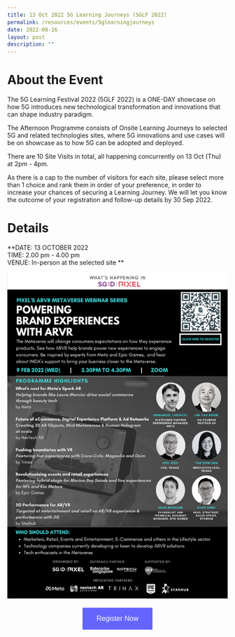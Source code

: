 ```yaml
---
title: 13 Oct 2022 5G Learning Journeys (5GLF 2022)
permalink: /resources/events/5glearningjourneys
date: 2022-08-16
layout: post
description: ""
---
```

# About the Event

The 5G Learning Festival 2022 (5GLF 2022) is a ONE-DAY showcase on how 5G introduces new technological transformation and innovations that can shape industry paradigm. 

The Afternoon Programme consists of Onsite Learning Journeys to selected 5G and related technologies sites, where 5G innovations and use cases will be on showcase as to how 5G can be adopted and deployed. 

There are 10 Site Visits in total, all happening concurrently on 13 Oct (Thu) at 2pm - 4pm. 

As there is a cap to the number of visitors for each site, please select more than 1 choice and rank them in order of your preference, in order to increase your chances of securing a Learning Journey. We will let you know the outcome of your registration and follow-up details by 30 Sep 2022.

# Details
**DATE: 13 OCTOBER 2022 <br> 
TIME: 2.00 pm - 4.00 pm <br> 
VENUE: In-person at the selected site **


![Powering Brand Experiences with ARVR](/images/events/Powering%20Brand%20Experience%20with%20ARVR.png)


<style>
#register {
  background-color: #0000ff;
  border: none;
  color: white;
  padding: 16px 32px;
  text-align: center;
  font-size: 16px;
  margin: 4px 2px;
  opacity: 0.6;
  transition: 0.3s;
  display: inline-block;
  text-decoration: none;
  cursor: pointer;
}
</style>

<center><a href="https://form.gov.sg/628f22d33778d80011a07cc6" target="_blank"><button id="register" class="btn">Register Now</button></a></center>